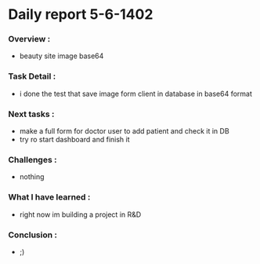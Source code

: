 
# Daily report  5-6-1402

### Overview :
* beauty site image base64


### Task Detail :
* i done the test that save image form client in database in base64 format

### Next tasks :
* make a full form for doctor user to add patient and check it in DB
* try ro start dashboard and finish it 


### Challenges :
* nothing 


### What I have learned :
* right now im building a project in R&D

### Conclusion :
* ;)
